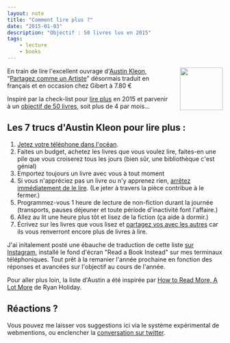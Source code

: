 ```yaml
---
layout: note
title: "Comment lire plus ?"
date: "2015-01-03"
description: "Objectif : 50 livres lus en 2015"
tags: 
    - lecture
    - books
---
```

<img style="padding-left:20px; float:right; width:100px; height:100px;" src="http://photos-h.ak.instagram.com/hphotos-ak-xfa1/t51.2885-15/10914113_1520893888178943_1854795171_n.jpg" />


En train de lire l'excellent ouvrage d'<span class="h-card microcard" rel="muse">[Austin Kleon](http://austinkleon.com)</span>, <q>[Partagez comme un Artiste](http://austinkleon.com/2011/03/30/how-to-steal-like-an-artist-and-9-other-things-nobody-told-me/)</q> désormais traduit en français et en occasion chez Gibert à 7.80 €  

Inspiré par la check-list pour [lire plus](http://austinkleon.com/2014/12/29/how-to-read-more/) en 2015 et parvenir à un [objectif de 50 livres](https://www.goodreads.com/user/show/3564667-christophe), soit plus de 4 par mois... 

## Les 7 trucs d'Austin Kleon pour lire plus : 

1. [Jetez votre téléphone dans l'océan](http://austinkleon.com/2014/07/22/read-a-book-instead/).
2. Faites un budget, achetez les livres que vous voulez lire, faites-en une pile que vous croiserez tous les jours (bien sûr, une bibliothèque c'est génial)
3. Emportez toujours un livre avec vous à tout moment
4. Si vous n'appréciez pas un livre ou n'y apprenez rien, [arrêtez immédiatement de le lire](http://austinkleon.com/2014/10/17/33-thoughts-on-reading/). (Le jeter à travers la pièce contribue à le fermer.)
5. Programmez-vous 1 heure de lecture de non-fiction durant la journée (transports, pauses déjeuner et toute période d'inactivité font l'affaire.)
6. Allez au lit une heure plus tôt et lisez de la fiction (ça aide à dormir.)
7. Écrivez sur les livres que vous lisez et [partagez vos avec les autres](http://books.austinkleon.com) car ils vous renverront encore plus de livres à lire.

J'ai initalement posté une ébauche de traduction de cette liste <span rel="syndication" class="u-syndication">[sur Instagram](http://instagram.com/p/xXPtfHp77c/)</span>, installé le fond d'écran "Read a Book Instead" sur mes terminaux téléphoniques. Tout prêt à la remanier l'année prochaine en fonction des réponses et avancées sur l'objectif au cours de l'année. 

Pour aller plus loin, la liste d'Austin a été inspirée par [How to Read More, A Lot More](http://ryanholiday.net/how-to-read-more-a-lot-more/) de Ryan Holiday. 

## Réactions ?

Vous pouvez me laisser vos suggestions ici via le système expérimental de webmentions, ou enclencher la [conversation sur twitter](https://twitter.com/xtof_fr/status/551096879837347840).


  
  
  


